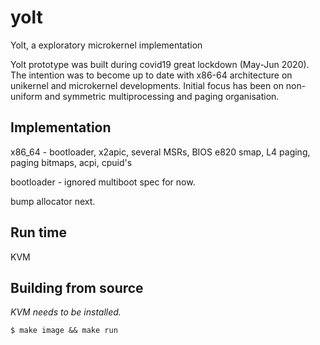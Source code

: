 # yolt
Yolt, a exploratory microkernel implementation 

Yolt prototype was built during covid19 great lockdown (May-Jun 2020). The intention was to become up to date with x86-64 architecture on unikernel and microkernel developments. Initial focus has been on non-uniform and symmetric multiprocessing and paging organisation.

## Implementation

x86_64 - bootloader, x2apic, several MSRs, BIOS e820 smap, L4 paging, paging bitmaps, acpi, cpuid's

bootloader - ignored multiboot spec for now.

bump allocator next.

## Run time

KVM

## Building from source

*KVM needs to be installed.*

```
$ make image && make run
```
